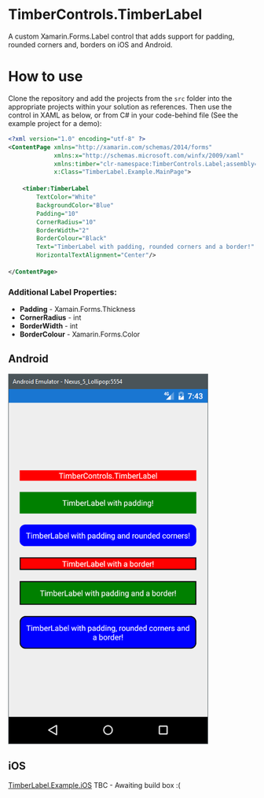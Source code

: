 #  TimberControls.TimberLabel
A custom Xamarin.Forms.Label control that adds support for padding, rounded corners and, borders on iOS and Android.

# How to use
Clone the repository and add the projects from the `src` folder into the appropriate projects within your solution as references. Then use the control in XAML as below, or from C# in your code-behind file (See the example project for a demo):
``` xml
<?xml version="1.0" encoding="utf-8" ?>
<ContentPage xmlns="http://xamarin.com/schemas/2014/forms"
             xmlns:x="http://schemas.microsoft.com/winfx/2009/xaml"
             xmlns:timber="clr-namespace:TimberControls.Label;assembly=TimberControls.TimberLabel"
             x:Class="TimberLabel.Example.MainPage">

    <timber:TimberLabel
        TextColor="White"
        BackgroundColor="Blue"
        Padding="10"
        CornerRadius="10"
        BorderWidth="2"
        BorderColour="Black"
        Text="TimberLabel with padding, rounded corners and a border!"
        HorizontalTextAlignment="Center"/>

</ContentPage>
```

### Additional Label Properties:
* **Padding** - Xamain.Forms.Thickness
* **CornerRadius** - int
* **BorderWidth** - int
* **BorderColour** - Xamarin.Forms.Color

## Android
![TimberLabel.Example.Android](/Screenshots/android.png)

## iOS
[TimberLabel.Example.iOS]() TBC - Awaiting build box :(